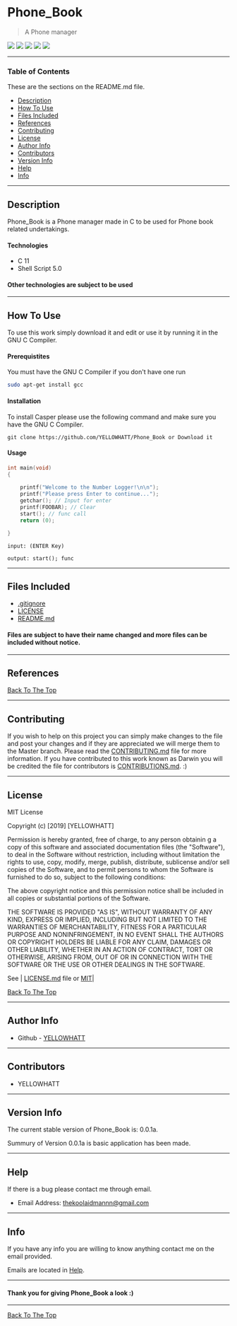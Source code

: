 # Phone_Book
> A Phone manager

![](https://img.shields.io/badge/C-11-lightblue.svg) ![](https://img.shields.io/badge/license-MIT-lightgray.svg) ![](https://img.shields.io/badge/version-0.0.1a-yellow.svg) ![](https://img.shields.io/badge/build-passing-green.svg) ![](https://img.shields.io/badge/ShellScript-5.0-red.svg)

--- 

### Table of Contents 

These are the sections on the README.md file. 

- [Description](#description)
- [How To Use](#how-to-use)
- [Files Included](#files-included) 
- [References](#references) 
- [Contributing](#contributing) 
- [License](#license)
- [Author Info](#author-info)
- [Contributors](#contributors) 
- [Version Info](#version-info)
- [Help](#help) 
- [Info](#info) 

--- 

## Description 

Phone_Book is a Phone manager made in C to be used for Phone book related undertakings. 

#### Technologies 

- C 11 
- Shell Script 5.0 

#### Other technologies are subject to be used 

--- 

## How To Use 

To use this work simply download it and edit or use it by running it in the GNU C Compiler. 

#### Prerequistites 

You must have the GNU C Compiler if you don't have one run 

```bash 
sudo apt-get install gcc
```

#### Installation 

To install Casper please use the following command and make sure you have the GNU C Compiler. 

```
git clone https://github.com/YELLOWHATT/Phone_Book or Download it 
```

#### Usage 

```c
int main(void)
{
 
    printf("Welcome to the Number Logger!\n\n"); 
    printf("Please press Enter to continue..."); 
    getchar(); // Input for enter 
    printf(FOOBAR); // Clear 
    start(); // func call 
    return (0); 

}
```
```
input: (ENTER Key)

output: start(); func
```

--- 

## Files Included 

- [.gitignore](https://github.com/YELLOWHATT/Phone_Book/blob/master/.gitignore)
- [LICENSE](https://github.com/YELLOWHATT/Phone_Book/blob/master/LICENSE) 
- [README.md](https://github.com/YELLOWHATT/Phone_Book/blob/master/README.md) 

#### Files are subject to have their name changed and more files can be included without notice. 

---

## References 

[Back To The Top](#Phone_Book) 

--- 

## Contributing

If you wish to help on this project you can simply make changes to the file and post your changes and if they are appreciated we will merge them to the Master branch. Please read the [CONTRIBUTING.md](https://github.com/YELLOWHATT/Casper/blob/master/CONTRIBUTORS.md) file for more information. If you have contributed to this work known as Darwin you will be credited the file for contributors is [CONTRIBUTIONS.md](https://github.com/YELLOWHATT/Casper/blob/master/CONTRIBUTIONS.md). :) 

--- 

## License 

MIT License 

Copyright (c) [2019] [YELLOWHATT] 

Permission is hereby granted, free of charge, to any person obtainin g a copy of this software and associated documentation files (the "Software"), to deal in the Software without restriction, including without limitation the rights to use, copy, modify, merge, publish, distribute, sublicense and/or sell copies of the Software, and to permit persons to whom the Software is furnished to do so, subject to the following conditions: 

The above copyright notice and this permission notice shall be included in all copies or substantial portions of the Software. 

THE SOFTWARE IS PROVIDED "AS IS", WITHOUT WARRANTY OF ANY KIND, EXPRESS OR IMPLIED, INCLUDING BUT NOT LIMITED TO THE WARRANTIES OF MERCHANTABILITY, FITNESS FOR A PARTICULAR PURPOSE AND NONINFRINGEMENT, IN NO EVENT SHALL THE AUTHORS OR COPYRIGHT HOLDERS BE LIABLE FOR ANY CLAIM, DAMAGES OR OTHER LIABILITY, WHETHER IN AN ACTION OF CONTRACT, TORT OR OTHERWISE, ARISING FROM, OUT OF OR IN CONNECTION WITH THE SOFTWARE OR THE USE OR OTHER DEALINGS IN THE SOFTWARE. 

See | [LICENSE.md](https://github.com/YELLOWHATT/Phone_Book/blob/master/LICENSE) file or [MIT](https://choosealicense.com/licenses/mit/)|

[Back To The Top](#Phone_Book) 

--- 

## Author Info 

- Github - [YELLOWHATT](https://github.com/YELLOWHATT)

--- 

## Contributors 

- YELLOWHATT

--- 

## Version Info 

The current stable version of Phone_Book is: 0.0.1a. 

Summury of Version 0.0.1a is basic application has been made. 

--- 

## Help 

If there is a bug please contact me through email. 

- Email Address: thekoolaidmannn@gmail.com 

--- 

## Info 

If you have any info you are willing to know anything contact me on the email provided. 

Emails are located in [Help](#help).   

--- 

#### Thank you for giving Phone_Book a look :) 

---

[Back To The Top](#Phone_Book)
